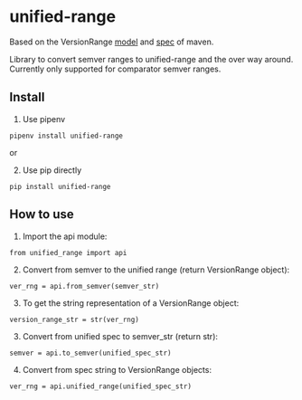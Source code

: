# unified-range

Based on the VersionRange [model](https://github.com/apache/maven/tree/master/maven-artifact/src/main/java/org/apache/maven/artifact/versioning) and [spec](https://maven.apache.org/enforcer/enforcer-rules/versionRanges.html) of maven. 

Library to convert semver ranges to unified-range and the over way around.
Currently only supported for comparator semver ranges.

## Install
1. Use pipenv 

`pipenv install unified-range`

or
 
2. Use pip directly

`pip install unified-range`

## How to use
1. Import the api module:

`from unified_range import api`

2. Convert from semver to the unified range (return VersionRange object):

`ver_rng = api.from_semver(semver_str)`

3. To get the string representation of a VersionRange object:

`version_range_str = str(ver_rng)`

3. Convert from unified spec to semver_str (return str):

`semver = api.to_semver(unified_spec_str)`

4. Convert from spec string to VersionRange objects:

`ver_rng = api.unified_range(unified_spec_str)`

